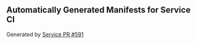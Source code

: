 ## Automatically Generated Manifests for Service CI
Generated by [Service PR #591](https://github.com/trustyai-explainability/trustyai-explainability/pull/591)
